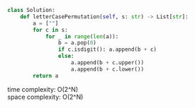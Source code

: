 ```python
class Solution:
    def letterCasePermutation(self, s: str) -> List[str]:
        a = [""]
        for c in s:
            for _ in range(len(a)):
                b = a.pop(0)
                if c.isdigit(): a.append(b + c)
                else:
                    a.append(b + c.upper())
                    a.append(b + c.lower())
        return a
```

time complexity: O(2^N)   
space complexity: O(2^N)
